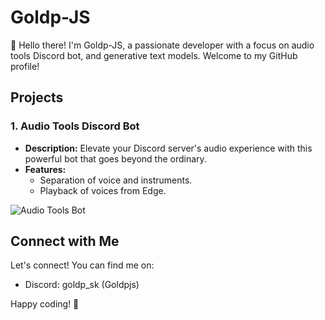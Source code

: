 # Goldp-JS

👋 Hello there! I'm Goldp-JS, a passionate developer with a focus on audio tools Discord bot, and generative text models. Welcome to my GitHub profile!

## Projects

### 1. Audio Tools Discord Bot
   - **Description:** Elevate your Discord server's audio experience with this powerful bot that goes beyond the ordinary.
   - **Features:**
     - Separation of voice and instruments.
     - Playback of voices from Edge.

   ![Audio Tools Bot](https://cdn.discordapp.com/avatars/1178765366265122887/0cadf0471a9667ae48dfe6020c713ff1.webp?size=2048)

## Connect with Me

Let's connect! You can find me on:

- Discord: goldp_sk (Goldpjs)

Happy coding! 🚀

